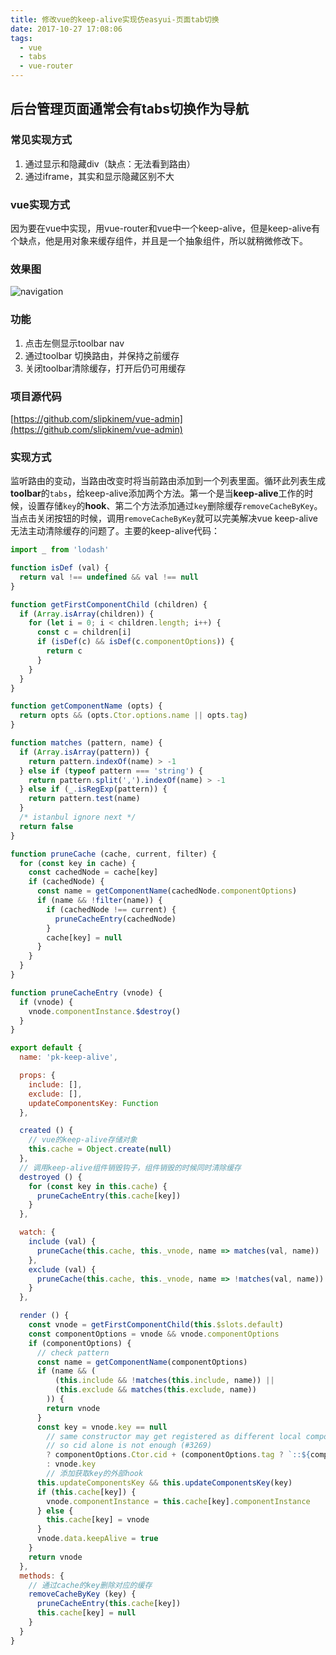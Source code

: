 ```yaml
---
title: 修改vue的keep-alive实现仿easyui-页面tab切换
date: 2017-10-27 17:08:06
tags:
  - vue
  - tabs
  - vue-router
---
```


## 后台管理页面通常会有tabs切换作为导航
### 常见实现方式
1. 通过显示和隐藏div（缺点：无法看到路由）
2. 通过iframe，其实和显示隐藏区别不大
### vue实现方式
因为要在vue中实现，用vue-router和vue中一个keep-alive，但是keep-alive有个缺点，他是用对象来缓存组件，并且是一个抽象组件，所以就稍微修改下。

### 效果图
![navigation](navigation.png)

<!-- more -->

### 功能
1. 点击左侧显示toolbar nav
2. 通过toolbar 切换路由，并保持之前缓存
3. 关闭toolbar清除缓存，打开后仍可用缓存

### 项目源代码
[https://github.com/slipkinem/vue-admin](https://github.com/slipkinem/vue-admin)

### 实现方式
监听路由的变动，当路由改变时将当前路由添加到一个列表里面。循环此列表生成**toolbar**的``tabs``，给keep-alive添加两个方法。第一个是当**keep-alive**工作的时候，设置存储``key``的**hook**、第二个方法添加通过``key``删除缓存``removeCacheByKey``。
当点击关闭按钮的时候，调用``removeCacheByKey``就可以完美解决vue keep-alive无法主动清除缓存的问题了。主要的keep-alive代码：
```javascript
import _ from 'lodash'

function isDef (val) {
  return val !== undefined && val !== null
}

function getFirstComponentChild (children) {
  if (Array.isArray(children)) {
    for (let i = 0; i < children.length; i++) {
      const c = children[i]
      if (isDef(c) && isDef(c.componentOptions)) {
        return c
      }
    }
  }
}

function getComponentName (opts) {
  return opts && (opts.Ctor.options.name || opts.tag)
}

function matches (pattern, name) {
  if (Array.isArray(pattern)) {
    return pattern.indexOf(name) > -1
  } else if (typeof pattern === 'string') {
    return pattern.split(',').indexOf(name) > -1
  } else if (_.isRegExp(pattern)) {
    return pattern.test(name)
  }
  /* istanbul ignore next */
  return false
}

function pruneCache (cache, current, filter) {
  for (const key in cache) {
    const cachedNode = cache[key]
    if (cachedNode) {
      const name = getComponentName(cachedNode.componentOptions)
      if (name && !filter(name)) {
        if (cachedNode !== current) {
          pruneCacheEntry(cachedNode)
        }
        cache[key] = null
      }
    }
  }
}

function pruneCacheEntry (vnode) {
  if (vnode) {
    vnode.componentInstance.$destroy()
  }
}

export default {
  name: 'pk-keep-alive',

  props: {
    include: [],
    exclude: [],
    updateComponentsKey: Function
  },

  created () {
    // vue的keep-alive存储对象
    this.cache = Object.create(null)
  },
  // 调用keep-alive组件销毁钩子，组件销毁的时候同时清除缓存
  destroyed () {
    for (const key in this.cache) {
      pruneCacheEntry(this.cache[key])
    }
  },

  watch: {
    include (val) {
      pruneCache(this.cache, this._vnode, name => matches(val, name))
    },
    exclude (val) {
      pruneCache(this.cache, this._vnode, name => !matches(val, name))
    }
  },

  render () {
    const vnode = getFirstComponentChild(this.$slots.default)
    const componentOptions = vnode && vnode.componentOptions
    if (componentOptions) {
      // check pattern
      const name = getComponentName(componentOptions)
      if (name && (
          (this.include && !matches(this.include, name)) ||
          (this.exclude && matches(this.exclude, name))
        )) {
        return vnode
      }
      const key = vnode.key == null
        // same constructor may get registered as different local components
        // so cid alone is not enough (#3269)
        ? componentOptions.Ctor.cid + (componentOptions.tag ? `::${componentOptions.tag}` : '')
        : vnode.key
        // 添加获取key的外部hook
      this.updateComponentsKey && this.updateComponentsKey(key)
      if (this.cache[key]) {
        vnode.componentInstance = this.cache[key].componentInstance
      } else {
        this.cache[key] = vnode
      }
      vnode.data.keepAlive = true
    }
    return vnode
  },
  methods: {
    // 通过cache的key删除对应的缓存
    removeCacheByKey (key) {
      pruneCacheEntry(this.cache[key])
      this.cache[key] = null
    }
  }
}
```